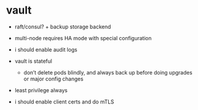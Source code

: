 # vault

- raft/consul? + backup storage backend
- multi-node requires HA mode with special configuration
- i should enable audit logs
- vault is stateful
  - don’t delete pods blindly, and always back up before doing upgrades or major config changes
- least privilege always

- i should enable client certs and do mTLS